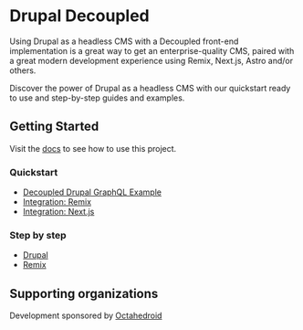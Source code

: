 # Drupal Decoupled

Using Drupal as a headless CMS with a Decoupled front-end implementation is a great way to get an enterprise-quality CMS, paired with a great modern development experience using Remix, Next.js, Astro and/or others.

Discover the power of Drupal as a headless CMS with our quickstart ready to use and step-by-step guides and examples.

## Getting Started

Visit the [docs](https://drupal-decoupled.octahedroid.com/) to see how to use this project.

### Quickstart
- [Decoupled Drupal GraphQL Example](https://drupal-decoupled-docs.pages.dev/docs/examples/drupal-graphql)
- [Integration: Remix](https://drupal-decoupled-docs.pages.dev/docs/examples/remix-graphql)
- [Integration: Next.js](https://drupal-decoupled-docs.pages.dev/docs/examples/next-graphql)

### Step by step
- [Drupal](https://drupal-decoupled-docs.pages.dev/docs/drupal/install)
- [Remix](https://drupal-decoupled-docs.pages.dev/docs/frontend-integrations/remix)

## Supporting organizations

Development sponsored by [Octahedroid](https://octahedroid.com/)

